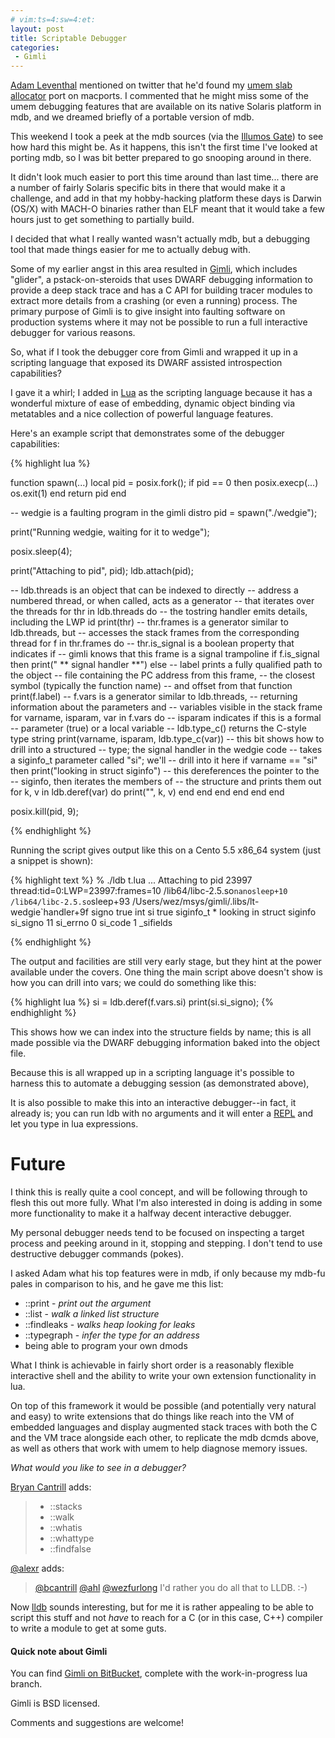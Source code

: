 ```yaml
---
# vim:ts=4:sw=4:et:
layout: post
title: Scriptable Debugger
categories:
 - Gimli
---
```


[Adam Leventhal](http://dtrace.org/blogs/ahl/) mentioned on twitter that he'd
found my [umem slab allocator](http://messagesystems.github.com/umem/) port on
macports.  I commented that he might miss some of the umem debugging features
that are available on its native Solaris platform in mdb, and we dreamed
briefly of a portable version of mdb.

This weekend I took a peek at the mdb sources (via the [Illumos
Gate](http://hg.illumos.org/illumos-gate)) to see how hard this might be.  As
it happens, this isn't the first time I've looked at porting mdb, so I was bit
better prepared to go snooping around in there.

<!--more-->

It didn't look much easier to port this time around than last time... there are
a number of fairly Solaris specific bits in there that would make it a
challenge, and add in that my hobby-hacking platform these days is Darwin
(OS/X) with MACH-O binaries rather than ELF meant that it would take a few
hours just to get something to partially build.

I decided that what I really wanted wasn't actually mdb, but a debugging tool
that made things easier for me to actually debug with.

Some of my earlier angst in this area resulted in
[Gimli](https://bitbucket.org/wez/gimli), which includes "glider", a
pstack-on-steroids that uses DWARF debugging information to provide a deep
stack trace and has a C API for building tracer modules to extract more details
from a crashing (or even a running) process.  The primary purpose of Gimli is
to give insight into faulting software on production systems where it may not
be possible to run a full interactive debugger for various reasons.

So, what if I took the debugger core from Gimli and wrapped it up in a
scripting language that exposed its DWARF assisted introspection capabilities?

I gave it a whirl; I added in [Lua](http://lua.org) as the scripting language
because it has a wonderful mixture of ease of embedding, dynamic object binding
via metatables and a nice collection of powerful language features.

Here's an example script that demonstrates some of the debugger capabilities:

{% highlight lua %}

function spawn(...)
    local pid = posix.fork();
    if pid == 0 then
        posix.execp(...)
        os.exit(1)
    end
    return pid
end

-- wedgie is a faulting program in the gimli distro
pid = spawn("./wedgie");

print("Running wedgie, waiting for it to wedge");

posix.sleep(4);

print("Attaching to pid", pid);
ldb.attach(pid);

-- ldb.threads is an object that can be indexed to directly
-- address a numbered thread, or when called, acts as a generator
-- that iterates over the threads
for thr in ldb.threads do
    -- the tostring handler emits details, including the LWP id
    print(thr)
    -- thr.frames is a generator similar to ldb.threads, but
    -- accesses the stack frames from the corresponding thread
    for f in thr.frames do
        -- thr.is_signal is a boolean property that indicates if
        -- gimli knows that this frame is a signal trampoline
        if f.is_signal then
            print(" ** signal handler **")
        else
            -- label prints a fully qualified path to the object
            -- file containing the PC address from this frame,
            -- the closest symbol (typically the function name)
            -- and offset from that function
            print(f.label)
            -- f.vars is a generator similar to ldb.threads,
            -- returning information about the parameters and
            -- variables visible in the stack frame
            for varname, isparam, var in f.vars do
                -- isparam indicates if this is a formal
                -- parameter (true) or a local variable
                -- ldb.type_c() returns the C-style type string
                print(varname, isparam, ldb.type_c(var))
                -- this bit shows how to drill into a structured
                -- type; the signal handler in the wedgie code
                -- takes a siginfo_t parameter called "si"; we'll
                -- drill into it here
                if varname == "si" then
                    print("looking in struct siginfo")
                    -- this dereferences the pointer to the
                    -- siginfo, then iterates the members of
                    -- the structure and prints them out
                    for k, v in ldb.deref(var) do
                        print("", k, v)
                    end
                end
            end
        end
    end
end

posix.kill(pid, 9);

{% endhighlight %}

Running the script gives output like this on a Cento 5.5 x86_64
system (just a snippet is shown):

{% highlight text %}
% ./ldb t.lua
...
Attaching to pid    23997
thread:tid=0:LWP=23997:frames=10
/lib64/libc-2.5.so`nanosleep+10
/lib64/libc-2.5.so`sleep+93
/Users/wez/msys/gimli/.libs/lt-wedgie`handler+9f
signo   true    int
si  true    siginfo_t *
looking in struct siginfo
    si_signo    11
    si_errno    0
    si_code 1
    _sifields

{% endhighlight %}


The output and facilities are still very early stage, but they
hint at the power available under the covers.  One thing the main
script above doesn't show is how you can drill into vars; we could
do something like this:

{% highlight lua %}
si = ldb.deref(f.vars.si)
print(si.si_signo);
{% endhighlight %}


This shows how we can index into the structure fields by name;
this is all made possible via the DWARF debugging information
baked into the object file.

Because this is all wrapped up in a scripting language it's possible
to harness this to automate a debugging session (as demonstrated above),

It is also possible to make this into an interactive debugger--in fact,
it already is; you can run ldb with no arguments and it will enter a
[REPL](http://en.wikipedia.org/wiki/Read-eval-print_loop) and let you
type in lua expressions.

Future
======

I think this is really quite a cool concept, and will be following through
to flesh this out more fully.  What I'm also interested in doing is adding
in some more functionality to make it a halfway decent interactive debugger.

My personal debugger needs tend to be focused on inspecting a target
process and peeking around in it, stopping and stepping.  I don't tend
to use destructive debugger commands (pokes).

I asked Adam what his top features were in mdb, if only because my mdb-fu
pales in comparison to his, and he gave me this list:

 * \:\:print - *print out the argument*
 * \:\:list - *walk a linked list structure*
 * \:\:findleaks - *walks heap looking for leaks*
 * \:\:typegraph - *infer the type for an address*
 * being able to program your own dmods

What I think is achievable in fairly short order is a reasonably flexible
interactive shell and the ability to write your own extension functionality in
lua.

On top of this framework it would be possible (and potentially very natural
and easy) to write extensions that do things like reach into the VM of
embedded languages and display augmented stack traces with both the C and the
VM trace alongside each other, to replicate the mdb dcmds above,
as well as others that work with umem to help diagnose memory issues.

*What would you like to see in a debugger?*

[Bryan Cantrill](http://dtrace.org/blogs/bmc/) adds:

> * \:\:stacks
> * \:\:walk
> * \:\:whatis
> * \:\:whattype
> * \:\:findfalse


[@alexr](http://twitter.com/alexr) adds:
> [@bcantrill](http://twitter.com/bcantrill) [@ahl](http://twitter.com/ahl) [@wezfurlong](http://twitter.com/wezfurlong) I'd rather you do all that to LLDB. :-)

Now [lldb](http://lldb.llvm.org/) sounds interesting, but for me it is rather
appealing to be able to script this stuff and not *have* to reach for a C (or
in this case, C++) compiler to write a module to get at some guts.

#### Quick note about Gimli

You can find [Gimli on BitBucket](https://bitbucket.org/wez/gimli), complete
with the work-in-progress lua branch.

Gimli is BSD licensed.

Comments and suggestions are welcome!

